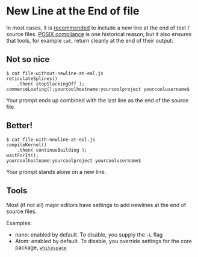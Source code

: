 # New Line at the End of file

In most cases, it is [recommended](https://stackoverflow.com/questions/729692/why-should-text-files-end-with-a-newline) to include a new line at the end of text / source files. [POSIX compliance](http://pubs.opengroup.org/onlinepubs/9699919799/basedefs/V1_chap03.html#tag_03_206) is one historical reason, but it also ensures that tools, for example `cat`, return cleanly at the end of their output:

## Not so nice

```
$ cat file-without-newline-at-eol.js
reticulateSplines()
	.then( stopSlackingOff );
commenceLoafing();yourcoolhostname:yourcoolproject yourcoolusername$
```

Your prompt ends up combined with the last line as the end of the source file.

## Better!

```
$ cat file-with-newline-at-eol.js
compileKernel()
	.then( continueBuilding );
waitForIt();
yourcoolhostname:yourcoolproject yourcoolusername$
```

Your prompt stands alone on a new line.

## Tools

Most (if not all) major editors have settings to add newlines at the end of source files.

Examples:
* nano: enabled by default. To disable, you supply the `-L` flag
* Atom: enabled by default. To disable, you override settings for the core package, [`whitespace`](https://github.com/atom/whitespace)